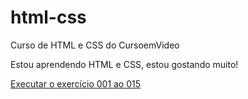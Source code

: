 # html-css
 Curso de HTML e CSS do CursoemVideo

Estou aprendendo HTML e CSS, estou gostando muito!

<a href="https://josefelipecl.github.io/html-css/exercicios/ex001-ex015/index.html">Executar o exercício 001 ao 015 </a>